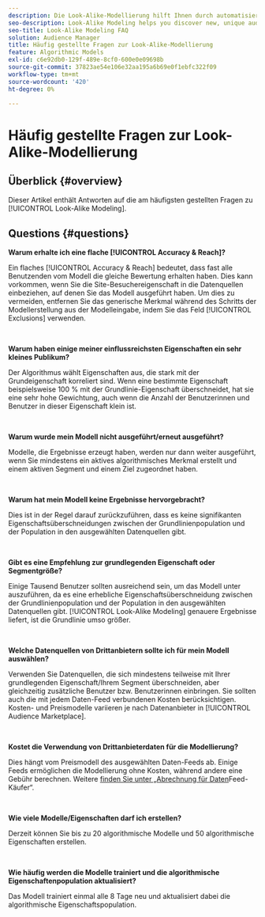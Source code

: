 ```yaml
---
description: Die Look-Alike-Modellierung hilft Ihnen durch automatisierte Datenanalyse, neue, einzigartige Zielgruppen zu entdecken. Dieser Artikel enthält Antworten auf die am häufigsten gestellten Fragen.
seo-description: Look-Alike Modeling helps you discover new, unique audiences through automated data analysis. This article provides answers to the most frequently asked questions.
seo-title: Look-Alike Modeling FAQ
solution: Audience Manager
title: Häufig gestellte Fragen zur Look-Alike-Modellierung
feature: Algorithmic Models
exl-id: c6e92db0-129f-489e-8cf0-600e0e09698b
source-git-commit: 37823ae54e106e32aa195a6b69e0f1ebfc322f09
workflow-type: tm+mt
source-wordcount: '420'
ht-degree: 0%

---
```


# Häufig gestellte Fragen zur Look-Alike-Modellierung

## Überblick {#overview}

Dieser Artikel enthält Antworten auf die am häufigsten gestellten Fragen zu [!UICONTROL Look-Alike Modeling].

## Questions {#questions}

**Warum erhalte ich eine flache [!UICONTROL Accuracy & Reach]?**

Ein flaches [!UICONTROL Accuracy & Reach] bedeutet, dass fast alle Benutzenden vom Modell die gleiche Bewertung erhalten haben. Dies kann vorkommen, wenn Sie die Site-Besuchereigenschaft in die Datenquellen einbeziehen, auf denen Sie das Modell ausgeführt haben. Um dies zu vermeiden, entfernen Sie das generische Merkmal während des Schritts der Modellerstellung aus der Modelleingabe, indem Sie das Feld [!UICONTROL Exclusions] verwenden.

 

**Warum haben einige meiner einflussreichsten Eigenschaften ein sehr kleines Publikum?**

Der Algorithmus wählt Eigenschaften aus, die stark mit der Grundeigenschaft korreliert sind. Wenn eine bestimmte Eigenschaft beispielsweise 100 % mit der Grundlinie-Eigenschaft überschneidet, hat sie eine sehr hohe Gewichtung, auch wenn die Anzahl der Benutzerinnen und Benutzer in dieser Eigenschaft klein ist.

 

**Warum wurde mein Modell nicht ausgeführt/erneut ausgeführt?**

Modelle, die Ergebnisse erzeugt haben, werden nur dann weiter ausgeführt, wenn Sie mindestens ein aktives algorithmisches Merkmal erstellt und einem aktiven Segment und einem Ziel zugeordnet haben.

 

**Warum hat mein Modell keine Ergebnisse hervorgebracht?**

Dies ist in der Regel darauf zurückzuführen, dass es keine signifikanten Eigenschaftsüberschneidungen zwischen der Grundlinienpopulation und der Population in den ausgewählten Datenquellen gibt.

 

**Gibt es eine Empfehlung zur grundlegenden Eigenschaft oder Segmentgröße?**

Einige Tausend Benutzer sollten ausreichend sein, um das Modell unter auszuführen, da es eine erhebliche Eigenschaftsüberschneidung zwischen der Grundlinienpopulation und der Population in den ausgewählten Datenquellen gibt. [!UICONTROL Look-Alike Modeling] genauere Ergebnisse liefert, ist die Grundlinie umso größer.

 

**Welche Datenquellen von Drittanbietern sollte ich für mein Modell auswählen?**

Verwenden Sie Datenquellen, die sich mindestens teilweise mit Ihrer grundlegenden Eigenschaft/Ihrem Segment überschneiden, aber gleichzeitig zusätzliche Benutzer bzw. Benutzerinnen einbringen. Sie sollten auch die mit jedem Daten-Feed verbundenen Kosten berücksichtigen. Kosten- und Preismodelle variieren je nach Datenanbieter in [!UICONTROL Audience Marketplace].

 

**Kostet die Verwendung von Drittanbieterdaten für die Modellierung?**

Dies hängt vom Preismodell des ausgewählten Daten-Feeds ab. Einige Feeds ermöglichen die Modellierung ohne Kosten, während andere eine Gebühr berechnen. Weitere [&#x200B; finden Sie unter „Abrechnung für Daten](../features/audience-marketplace/marketplace-data-buyers/marketplace-buyer-billing.md)Feed-Käufer“.

 

**Wie viele Modelle/Eigenschaften darf ich erstellen?**

Derzeit können Sie bis zu 20 algorithmische Modelle und 50 algorithmische Eigenschaften erstellen.

 

**Wie häufig werden die Modelle trainiert und die algorithmische Eigenschaftenpopulation aktualisiert?**

Das Modell trainiert einmal alle 8 Tage neu und aktualisiert dabei die algorithmische Eigenschaftspopulation.
